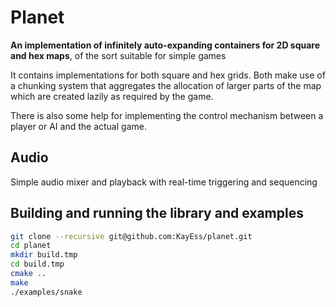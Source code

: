 # Planet

**An implementation of infinitely auto-expanding containers for 2D square and hex maps**, of the sort suitable for simple games

It contains implementations for both square and hex grids. Both make use of a chunking system that aggregates the allocation of larger parts of the map which are created lazily as required by the game.

There is also some help for implementing the control mechanism between a player or AI and the actual game.


## Audio

Simple audio mixer and playback with real-time triggering and sequencing


## Building and running the library and examples


```bash
git clone --recursive git@github.com:KayEss/planet.git
cd planet
mkdir build.tmp
cd build.tmp
cmake ..
make
./examples/snake
```
